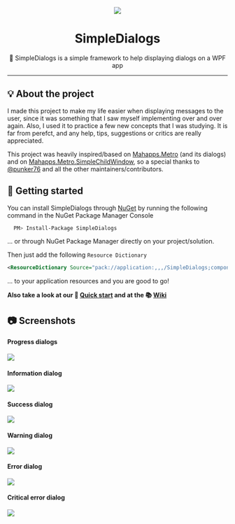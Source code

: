 <div align="center">
  
  [<img src="https://github.com/schdck/SimpleDialogs/blob/master/logo.png?raw=true">](https://github.com/schdck/SimpleDialogs)

  # SimpleDialogs
  
  :speech_balloon: SimpleDialogs is a simple framework to help displaying dialogs on a WPF app
</div>

<hr>
  
## :bulb: About the project
I made this project to make my life easier when displaying messages to the user, since it was something that I saw myself implementing over and over again. Also, I used it to practice a few new concepts that I was studying. It is far from perefct, and any help, tips, suggestions or critics are really appreciated.

This project was heavily inspired/based on [Mahapps.Metro](https://github.com/MahApps/MahApps.Metro) (and its dialogs) and on [Mahapps.Metro.SimpleChildWindow](https://github.com/punker76/MahApps.Metro.SimpleChildWindow), so a special thanks to [@punker76](https://github.com/punker76) and all the other maintainers/contributors.
  
## :rocket: Getting started
  
You can install SimpleDialogs through [NuGet](https://www.nuget.org/packages/SimpleDialogs/) by running the following command in the NuGet Package Manager Console  
  
```bash
  PM> Install-Package SimpleDialogs
```
  
... or through NuGet Package Manager directly on your project/solution.

Then just add the following `Resource Dictionary` 
  
```XML
<ResourceDictionary Source="pack://application:,,,/SimpleDialogs;component/Controls/Design/SimpleDialogs.xaml" />
```
  
... to your application resources and you are good to go!
  
**Also take a look at our :dart: [Quick start](https://github.com/schdck/SimpleDialogs/wiki/Quick-start) and at the :books: [Wiki](https://github.com/schdck/SimpleDialogs/wiki)**

## :camera: Screenshots
  
#### Progress dialogs
![](https://i.imgur.com/R9BLTfo.gif)
  
#### Information dialog
![](https://i.imgur.com/plOvEVp.png")
 
#### Success dialog
![](https://i.imgur.com/uFWmZNi.png")
  
#### Warning dialog
![](https://i.imgur.com/8G4zNoR.png")
  
#### Error dialog
![](https://i.imgur.com/IC6jEvr.png")
  
#### Critical error dialog
![](https://i.imgur.com/fqnbnu9.png")
